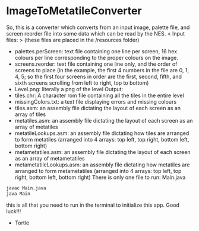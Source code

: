 # ImageToMetatileConverter

So, this is a converter which converts from an input image, palette file, and screen reorder file into some data which can be read by the NES. 
< Input files: > (these files are placed in the /resources folder)
- palettes.perScreen: text file containing one line per screen, 16 hex colours per line corresponding to the proper colours on the image. 
- screens.reorder: text file containing one line only, and the order of screens to place (in the example, the first 4 numbers in the file are 0, 1, 4, 5; so the first four screens in order are the first, second, fifth, and sixth screens scrolling from left to right, top to bottom)
- Level.png: literally a png of the level
Output: 
- tiles.chr: A character rom file containing all the tiles in the entire level
- missingColors.txt: a text file displaying errors and missing colours
- tiles.asm: an assembly file dictating the layout of each screen as an array of tiles
- metatiles.asm: an assembly file dictating the layout of each screen as an array of metatiles
- metatileLookups.asm: an assembly file dictating how tiles are arranged to form metatiles (arranged into 4 arrays: top left, top right, bottom left, bottom right)
- metametatiles.asm: an assembly file dictating the layout of each screen as an array of metametatiles
- metametatileLookups.asm: an assembly file dictating how metatiles are arranged to form metametatiles (arranged into 4 arrays: top left, top right, bottom left, bottom right)
There is only one file to run: Main.java
```bash
javac Main.java
java Main
```
this is all that you need to run in the terminal to initialize this app. 
Good luck!!!

- Tortle

